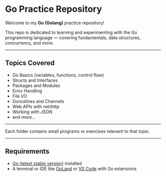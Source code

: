# Go Practice Repository

Welcome to my **Go (Golang)** practice repository!

This repo is dedicated to learning and experimenting with the Go programming language — covering fundamentals, data structures, concurrency, and more.

---

## Topics Covered

- Go Basics (variables, functions, control flow)
- Structs and Interfaces
- Packages and Modules
- Error Handling
- File I/O
- Goroutines and Channels
- Web APIs with net/http
- Working with JSON
- and more...

---
Each folder contains small programs or exercises relevant to that topic.

---

## Requirements

- [Go (latest stable version)](https://go.dev/doc/install) installed
- A terminal or IDE like [GoLand](https://www.jetbrains.com/go/) or [VS Code](https://code.visualstudio.com/) with Go extensions
